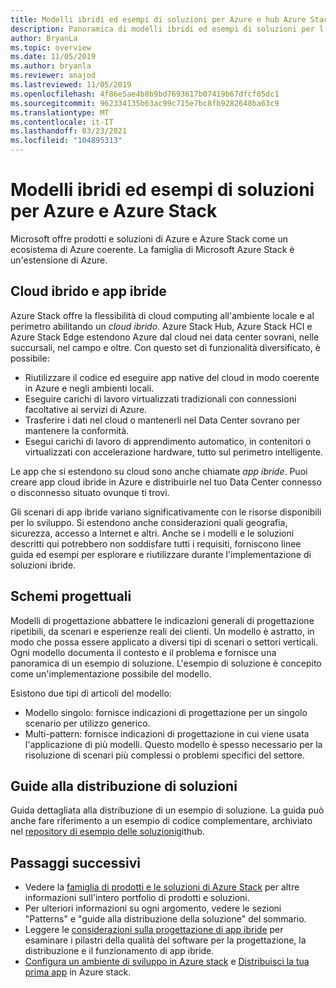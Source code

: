 ```yaml
---
title: Modelli ibridi ed esempi di soluzioni per Azure e hub Azure Stack
description: Panoramica di modelli ibridi ed esempi di soluzioni per l'apprendimento e la creazione di soluzioni ibride in Azure e Azure Stack Hub.
author: BryanLa
ms.topic: overview
ms.date: 11/05/2019
ms.author: bryanla
ms.reviewer: anajod
ms.lastreviewed: 11/05/2019
ms.openlocfilehash: 4f86e5ae4b8b9bd7693617b07419b67dfcf05dc1
ms.sourcegitcommit: 962334135b63ac99c715e7bc8fb9282648ba63c9
ms.translationtype: MT
ms.contentlocale: it-IT
ms.lasthandoff: 03/23/2021
ms.locfileid: "104895313"
---
```

# <a name="hybrid-patterns-and-solution-examples-for-azure-and-azure-stack"></a>Modelli ibridi ed esempi di soluzioni per Azure e Azure Stack

Microsoft offre prodotti e soluzioni di Azure e Azure Stack come un ecosistema di Azure coerente. La famiglia di Microsoft Azure Stack è un'estensione di Azure.

## <a name="the-hybrid-cloud-and-hybrid-apps"></a>Cloud ibrido e app ibride

Azure Stack offre la flessibilità di cloud computing all'ambiente locale e al perimetro abilitando un *cloud ibrido*. Azure Stack Hub, Azure Stack HCI e Azure Stack Edge estendono Azure dal cloud nei data center sovrani, nelle succursali, nel campo e oltre. Con questo set di funzionalità diversificato, è possibile:

- Riutilizzare il codice ed eseguire app native del cloud in modo coerente in Azure e negli ambienti locali.
- Eseguire carichi di lavoro virtualizzati tradizionali con connessioni facoltative ai servizi di Azure.
- Trasferire i dati nel cloud o mantenerli nel Data Center sovrano per mantenere la conformità.
- Esegui carichi di lavoro di apprendimento automatico, in contenitori o virtualizzati con accelerazione hardware, tutto sul perimetro intelligente.

Le app che si estendono su cloud sono anche chiamate *app ibride*. Puoi creare app cloud ibride in Azure e distribuirle nel tuo Data Center connesso o disconnesso situato ovunque ti trovi.

Gli scenari di app ibride variano significativamente con le risorse disponibili per lo sviluppo. Si estendono anche considerazioni quali geografia, sicurezza, accesso a Internet e altri. Anche se i modelli e le soluzioni descritti qui potrebbero non soddisfare tutti i requisiti, forniscono linee guida ed esempi per esplorare e riutilizzare durante l'implementazione di soluzioni ibride.

## <a name="design-patterns"></a>Schemi progettuali

Modelli di progettazione abbattere le indicazioni generali di progettazione ripetibili, da scenari e esperienze reali dei clienti. Un modello è astratto, in modo che possa essere applicato a diversi tipi di scenari o settori verticali. Ogni modello documenta il contesto e il problema e fornisce una panoramica di un esempio di soluzione. L'esempio di soluzione è concepito come un'implementazione possibile del modello.

Esistono due tipi di articoli del modello:

- Modello singolo: fornisce indicazioni di progettazione per un singolo scenario per utilizzo generico.
- Multi-pattern: fornisce indicazioni di progettazione in cui viene usata l'applicazione di più modelli. Questo modello è spesso necessario per la risoluzione di scenari più complessi o problemi specifici del settore.

## <a name="solution-deployment-guides"></a>Guide alla distribuzione di soluzioni

Guida dettagliata alla distribuzione di un esempio di soluzione. La guida può anche fare riferimento a un esempio di codice complementare, archiviato nel [repository di esempio delle soluzioni](https://github.com/Azure-Samples/azure-intelligent-edge-patterns)github.

## <a name="next-steps"></a>Passaggi successivi

- Vedere la [famiglia di prodotti e le soluzioni di Azure Stack](/azure-stack) per altre informazioni sull'intero portfolio di prodotti e soluzioni.
- Per ulteriori informazioni su ogni argomento, vedere le sezioni "Patterns" e "guide alla distribuzione della soluzione" del sommario.
- Leggere le [considerazioni sulla progettazione di app ibride](overview-app-design-considerations.md) per esaminare i pilastri della qualità del software per la progettazione, la distribuzione e il funzionamento di app ibride.
- [Configura un ambiente di sviluppo in Azure stack](/azure-stack/user/azure-stack-dev-start) e [Distribuisci la tua prima app](/azure-stack/user/azure-stack-dev-start-deploy-app) in Azure stack.
